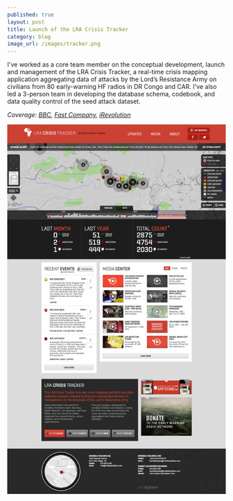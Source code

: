 ```yaml
---
published: true
layout: post
title: Launch of the LRA Crisis Tracker
category: blog
image_url: /images/tracker.png
---
```


I've worked as a core team member on the conceptual development, launch and management of the LRA Crisis Tracker, a real-time crisis mapping application aggregating data of attacks by the Lord’s Resistance Army on civilians from 80 early-warning HF radios in DR Congo and CAR. I've also led a 3-person team in developing the database schema, codebook, and data quality control of the seed attack dataset.

*Coverage: [BBC](http://www.bbc.co.uk/news/world-africa-15173291), [Fast Company](http://www.fastcompany.com/1785098/cybermapping-africas-strangest-conflict), [iRevolution](http://irevolution.net/2011/09/29/real-time-lra-crisis-map-tracks-mass-atrocities-in-central-africa/)*

[<img src="/images/tracker.png">](http://lracrisistracker.theresolve.org/)